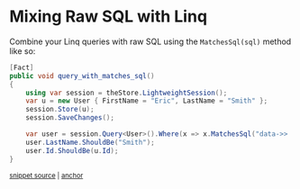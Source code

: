 # Mixing Raw SQL with Linq

Combine your Linq queries with raw SQL using the `MatchesSql(sql)` method like so:

<!-- snippet: sample_query_with_matches_sql -->
<a id='snippet-sample_query_with_matches_sql'></a>
```cs
[Fact]
public void query_with_matches_sql()
{
    using var session = theStore.LightweightSession();
    var u = new User { FirstName = "Eric", LastName = "Smith" };
    session.Store(u);
    session.SaveChanges();

    var user = session.Query<User>().Where(x => x.MatchesSql("data->> 'FirstName' = ?", "Eric")).Single();
    user.LastName.ShouldBe("Smith");
    user.Id.ShouldBe(u.Id);
}
```
<sup><a href='https://github.com/JasperFx/marten/blob/master/src/DocumentDbTests/Reading/query_by_sql.cs#L263-L278' title='Snippet source file'>snippet source</a> | <a href='#snippet-sample_query_with_matches_sql' title='Start of snippet'>anchor</a></sup>
<!-- endSnippet -->
